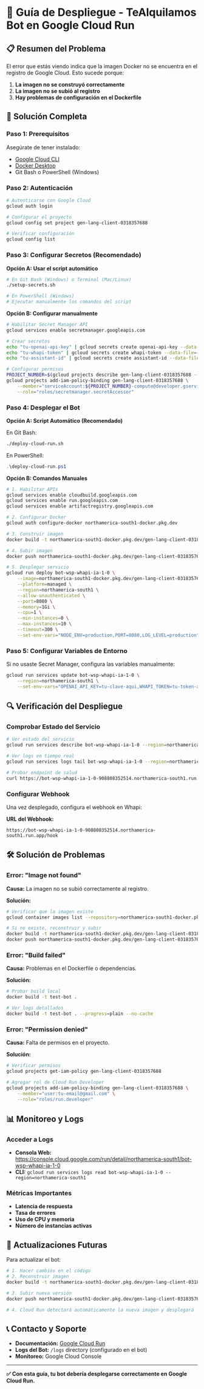 # 🚀 Guía de Despliegue - TeAlquilamos Bot en Google Cloud Run

## 📋 Resumen del Problema

El error que estás viendo indica que la imagen Docker no se encuentra en el registro de Google Cloud. Esto sucede porque:

1. **La imagen no se construyó correctamente**
2. **La imagen no se subió al registro**
3. **Hay problemas de configuración en el Dockerfile**

## 🔧 Solución Completa

### Paso 1: Prerequisitos

Asegúrate de tener instalado:

- [Google Cloud CLI](https://cloud.google.com/sdk/docs/install)
- [Docker Desktop](https://docs.docker.com/get-docker/)
- Git Bash o PowerShell (Windows)

### Paso 2: Autenticación

```bash
# Autenticarse con Google Cloud
gcloud auth login

# Configurar el proyecto
gcloud config set project gen-lang-client-0318357688

# Verificar configuración
gcloud config list
```

### Paso 3: Configurar Secretos (Recomendado)

**Opción A: Usar el script automático**
```bash
# En Git Bash (Windows) o Terminal (Mac/Linux)
./setup-secrets.sh

# En PowerShell (Windows)
# Ejecutar manualmente los comandos del script
```

**Opción B: Configurar manualmente**
```bash
# Habilitar Secret Manager API
gcloud services enable secretmanager.googleapis.com

# Crear secretos
echo "tu-openai-api-key" | gcloud secrets create openai-api-key --data-file=-
echo "tu-whapi-token" | gcloud secrets create whapi-token --data-file=-
echo "tu-assistant-id" | gcloud secrets create assistant-id --data-file=-

# Configurar permisos
PROJECT_NUMBER=$(gcloud projects describe gen-lang-client-0318357688 --format="value(projectNumber)")
gcloud projects add-iam-policy-binding gen-lang-client-0318357688 \
    --member="serviceAccount:${PROJECT_NUMBER}-compute@developer.gserviceaccount.com" \
    --role="roles/secretmanager.secretAccessor"
```

### Paso 4: Desplegar el Bot

**Opción A: Script Automático (Recomendado)**

En Git Bash:
```bash
./deploy-cloud-run.sh
```

En PowerShell:
```powershell
.\deploy-cloud-run.ps1
```

**Opción B: Comandos Manuales**

```bash
# 1. Habilitar APIs
gcloud services enable cloudbuild.googleapis.com
gcloud services enable run.googleapis.com
gcloud services enable artifactregistry.googleapis.com

# 2. Configurar Docker
gcloud auth configure-docker northamerica-south1-docker.pkg.dev

# 3. Construir imagen
docker build -t northamerica-south1-docker.pkg.dev/gen-lang-client-0318357688/cloud-run-source-deploy/bot-wsp-whapi-ia-1.0/bot-wsp-whapi-ia-1-0:latest .

# 4. Subir imagen
docker push northamerica-south1-docker.pkg.dev/gen-lang-client-0318357688/cloud-run-source-deploy/bot-wsp-whapi-ia-1.0/bot-wsp-whapi-ia-1-0:latest

# 5. Desplegar servicio
gcloud run deploy bot-wsp-whapi-ia-1-0 \
    --image=northamerica-south1-docker.pkg.dev/gen-lang-client-0318357688/cloud-run-source-deploy/bot-wsp-whapi-ia-1.0/bot-wsp-whapi-ia-1-0:latest \
    --platform=managed \
    --region=northamerica-south1 \
    --allow-unauthenticated \
    --port=8080 \
    --memory=1Gi \
    --cpu=1 \
    --min-instances=0 \
    --max-instances=10 \
    --timeout=300 \
    --set-env-vars="NODE_ENV=production,PORT=8080,LOG_LEVEL=production"
```

### Paso 5: Configurar Variables de Entorno

Si no usaste Secret Manager, configura las variables manualmente:

```bash
gcloud run services update bot-wsp-whapi-ia-1-0 \
    --region=northamerica-south1 \
    --set-env-vars="OPENAI_API_KEY=tu-clave-aqui,WHAPI_TOKEN=tu-token-aqui,ASSISTANT_ID=tu-id-aqui"
```

## 🔍 Verificación del Despliegue

### Comprobar Estado del Servicio

```bash
# Ver estado del servicio
gcloud run services describe bot-wsp-whapi-ia-1-0 --region=northamerica-south1

# Ver logs en tiempo real
gcloud run services logs tail bot-wsp-whapi-ia-1-0 --region=northamerica-south1

# Probar endpoint de salud
curl https://bot-wsp-whapi-ia-1-0-908808352514.northamerica-south1.run.app/health
```

### Configurar Webhook

Una vez desplegado, configura el webhook en Whapi:

**URL del Webhook:**
```
https://bot-wsp-whapi-ia-1-0-908808352514.northamerica-south1.run.app/hook
```

## 🛠️ Solución de Problemas

### Error: "Image not found"

**Causa:** La imagen no se subió correctamente al registro.

**Solución:**
```bash
# Verificar que la imagen existe
gcloud container images list --repository=northamerica-south1-docker.pkg.dev/gen-lang-client-0318357688/cloud-run-source-deploy

# Si no existe, reconstruir y subir
docker build -t northamerica-south1-docker.pkg.dev/gen-lang-client-0318357688/cloud-run-source-deploy/bot-wsp-whapi-ia-1.0/bot-wsp-whapi-ia-1-0:latest .
docker push northamerica-south1-docker.pkg.dev/gen-lang-client-0318357688/cloud-run-source-deploy/bot-wsp-whapi-ia-1.0/bot-wsp-whapi-ia-1-0:latest
```

### Error: "Build failed"

**Causa:** Problemas en el Dockerfile o dependencias.

**Solución:**
```bash
# Probar build local
docker build -t test-bot .

# Ver logs detallados
docker build -t test-bot . --progress=plain --no-cache
```

### Error: "Permission denied"

**Causa:** Falta de permisos en el proyecto.

**Solución:**
```bash
# Verificar permisos
gcloud projects get-iam-policy gen-lang-client-0318357688

# Agregar rol de Cloud Run Developer
gcloud projects add-iam-policy-binding gen-lang-client-0318357688 \
    --member="user:tu-email@gmail.com" \
    --role="roles/run.developer"
```

## 📊 Monitoreo y Logs

### Acceder a Logs

- **Consola Web:** https://console.cloud.google.com/run/detail/northamerica-south1/bot-wsp-whapi-ia-1-0
- **CLI:** `gcloud run services logs read bot-wsp-whapi-ia-1-0 --region=northamerica-south1`

### Métricas Importantes

- **Latencia de respuesta**
- **Tasa de errores**
- **Uso de CPU y memoria**
- **Número de instancias activas**

## 🔄 Actualizaciones Futuras

Para actualizar el bot:

```bash
# 1. Hacer cambios en el código
# 2. Reconstruir imagen
docker build -t northamerica-south1-docker.pkg.dev/gen-lang-client-0318357688/cloud-run-source-deploy/bot-wsp-whapi-ia-1.0/bot-wsp-whapi-ia-1-0:latest .

# 3. Subir nueva versión
docker push northamerica-south1-docker.pkg.dev/gen-lang-client-0318357688/cloud-run-source-deploy/bot-wsp-whapi-ia-1.0/bot-wsp-whapi-ia-1-0:latest

# 4. Cloud Run detectará automáticamente la nueva imagen y desplegará
```

## 📞 Contacto y Soporte

- **Documentación:** [Google Cloud Run](https://cloud.google.com/run/docs)
- **Logs del Bot:** `/logs` directory (configurado en el bot)
- **Monitoreo:** Google Cloud Console

---

**✅ Con esta guía, tu bot debería desplegarse correctamente en Google Cloud Run.** 